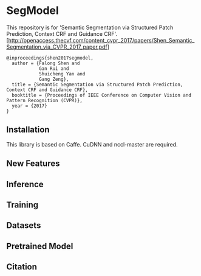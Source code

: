 SegModel
=====


This repository is for 'Semantic Segmentation via Structured Patch Prediction, Context CRF and Guidance CRF'. [http://openaccess.thecvf.com/content_cvpr_2017/papers/Shen_Semantic_Segmentation_via_CVPR_2017_paper.pdf]

    @inproceedings{shen2017segmodel,
      author = {Falong Shen and
                Gan Rui and
                Shuicheng Yan and
                Gang Zeng},
      title = {Semantic Segmentation via Structured Patch Prediction, Context CRF and Guidance CRF},
      booktitle = {Proceedings of IEEE Conference on Computer Vision and Pattern Recognition (CVPR)},
      year = {2017}
    }

Installation
----
This library is based on Caffe. CuDNN and nccl-master are required.


New Features
----


Inference
----

Training
----

Datasets
----


Pretrained Model
----

Citation
----



